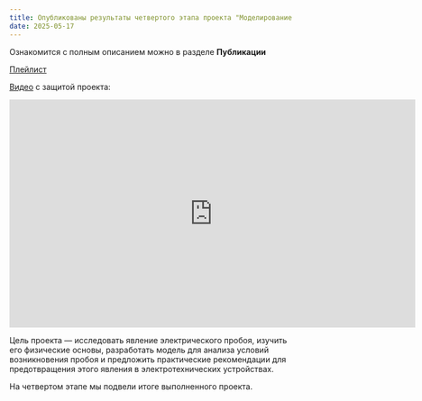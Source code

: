 ```yaml
---
title: Опубликованы результаты четвертого этапа проекта "Моделирование электрического пробоя"
date: 2025-05-17
---
```


Ознакомится с полным описанием можно в разделе **Публикации**

<!--more-->

[Плейлист](https://rutube.ru/plst/887678)

[Видео](https://rutube.ru/video/9ca95f6775cf4dcdfb407dbc3945af7e/) с защитой проекта:
<iframe width="720" height="405" src="https://rutube.ru/play/embed/9ca95f6775cf4dcdfb407dbc3945af7e/" frameBorder="0" allow="clipboard-write; autoplay" webkitAllowFullScreen mozallowfullscreen allowFullScreen></iframe>

Цель проекта — исследовать явление электрического пробоя, изучить его физические основы, разработать модель для анализа условий возникновения пробоя и предложить практические рекомендации для предотвращения этого явления в электротехнических устройствах.

На четвертом этапе мы подвели итоге выполненного проекта.
